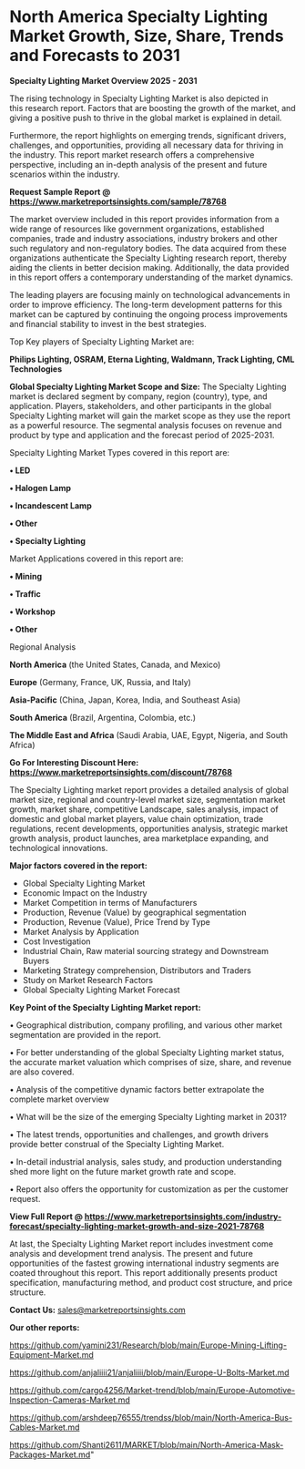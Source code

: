  # North America Specialty Lighting Market Growth, Size, Share, Trends and Forecasts to 2031

<Strong> Specialty Lighting Market Overview 2025 - 2031</strong>

The rising technology in Specialty Lighting Market is also depicted in this research report. Factors that are boosting the growth of the market, and giving a positive push to thrive in the global market is explained in detail.

Furthermore, the report highlights on emerging trends, significant drivers, challenges, and opportunities, providing all necessary data for thriving in the industry. This report market research offers a comprehensive perspective, including an in-depth analysis of the present and future scenarios within the industry.

<strong>Request Sample Report @ <a href=https://www.marketreportsinsights.com/sample/78768>https://www.marketreportsinsights.com/sample/78768</a></strong>

The market overview included in this report provides information from a wide range of resources like government organizations, established companies, trade and industry associations, industry brokers and other such regulatory and non-regulatory bodies. The data acquired from these organizations authenticate the Specialty Lighting research report, thereby aiding the clients in better decision making. Additionally, the data provided in this report offers a contemporary understanding of the market dynamics.

The leading players are focusing mainly on technological advancements in order to improve efficiency. The long-term development patterns for this market can be captured by continuing the ongoing process improvements and financial stability to invest in the best strategies.

Top Key players of Specialty Lighting Market are:

<strong>Philips Lighting, OSRAM, Eterna Lighting, Waldmann, Track Lighting, CML Technologies</strong>

<strong><b>Global Specialty Lighting Market Scope and Size:</b></strong>
The Specialty Lighting market is declared segment by company, region (country), type, and application. Players, stakeholders, and other participants in the global Specialty Lighting market will gain the market scope as they use the report as a powerful resource. The segmental analysis focuses on revenue and product by type and application and the forecast period of 2025-2031.

Specialty Lighting Market Types covered in this report are:

<strong>• LED

• Halogen Lamp

• Incandescent Lamp

• Other

• Specialty Lighting</strong>

Market Applications covered in this report are:

<strong>• Mining

• Traffic

• Workshop

• Other</strong> 

Regional Analysis

<strong>North America</strong> (the United States, Canada, and Mexico)

<strong>Europe</strong> (Germany, France, UK, Russia, and Italy)

<strong>Asia-Pacific</strong> (China, Japan, Korea, India, and Southeast Asia)

<strong>South America</strong> (Brazil, Argentina, Colombia, etc.)

<strong>The Middle East and Africa</strong> (Saudi Arabia, UAE, Egypt, Nigeria, and South Africa)

<strong>Go For Interesting Discount Here: <a href=https://www.marketreportsinsights.com/discount/78768>https://www.marketreportsinsights.com/discount/78768</a></strong>

The Specialty Lighting market report provides a detailed analysis of global market size, regional and country-level market size, segmentation market growth, market share, competitive Landscape, sales analysis, impact of domestic and global market players, value chain optimization, trade regulations, recent developments, opportunities analysis, strategic market growth analysis, product launches, area marketplace expanding, and technological innovations.

<strong><b>Major factors covered in the report:</b></strong>
<ul>
  <li>Global Specialty Lighting Market </li>
  <li>Economic Impact on the Industry</li>
  <li>Market Competition in terms of Manufacturers</li>
  <li>Production, Revenue (Value) by geographical segmentation</li>
  <li>Production, Revenue (Value), Price Trend by Type</li>
  <li>Market Analysis by Application</li>
  <li>Cost Investigation</li>
  <li>Industrial Chain, Raw material sourcing strategy and Downstream Buyers</li>
  <li>Marketing Strategy comprehension, Distributors and Traders</li>
  <li>Study on Market Research Factors</li>
  <li>Global Specialty Lighting Market Forecast</li>
</ul>

<strong><b>Key Point of the Specialty Lighting Market report:</b></strong>

• Geographical distribution, company profiling, and various other market segmentation are provided in the report.

• For better understanding of the global Specialty Lighting market status, the accurate market valuation which comprises of size, share, and revenue are also covered.

• Analysis of the competitive dynamic factors better extrapolate the complete market overview

• What will be the size of the emerging Specialty Lighting market in 2031?

• The latest trends, opportunities and challenges, and growth drivers provide better construal of the Specialty Lighting Market.

• In-detail industrial analysis, sales study, and production understanding shed more light on the future market growth rate and scope.

• Report also offers the opportunity for customization as per the customer request.

<strong><b>View Full Report @ <a href=https://www.marketreportsinsights.com/industry-forecast/specialty-lighting-market-growth-and-size-2021-78768>https://www.marketreportsinsights.com/industry-forecast/specialty-lighting-market-growth-and-size-2021-78768</a></b></strong>


At last, the Specialty Lighting Market report includes investment come analysis and development trend analysis. The present and future opportunities of the fastest growing international industry segments are coated throughout this report. This report additionally presents product specification, manufacturing method, and product cost structure, and price structure.

<strong>Contact Us:</strong>
sales@marketreportsinsights.com

<strong>Our other reports:</strong>

<a href=https://github.com/yamini231/Research/blob/main/Europe-Mining-Lifting-Equipment-Market.md>https://github.com/yamini231/Research/blob/main/Europe-Mining-Lifting-Equipment-Market.md</a>

<a href=https://github.com/anjaliiii21/anjaliiii/blob/main/Europe-U-Bolts-Market.md>https://github.com/anjaliiii21/anjaliiii/blob/main/Europe-U-Bolts-Market.md</a>

<a href=https://github.com/cargo4256/Market-trend/blob/main/Europe-Automotive-Inspection-Cameras-Market.md>https://github.com/cargo4256/Market-trend/blob/main/Europe-Automotive-Inspection-Cameras-Market.md</a>

<a href=https://github.com/arshdeep76555/trendss/blob/main/North-America-Bus-Cables-Market.md>https://github.com/arshdeep76555/trendss/blob/main/North-America-Bus-Cables-Market.md</a>

<a href=https://github.com/Shanti2611/MARKET/blob/main/North-America-Mask-Packages-Market.md>https://github.com/Shanti2611/MARKET/blob/main/North-America-Mask-Packages-Market.md</a>"
